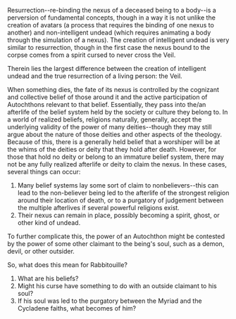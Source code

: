 Resurrection--re-binding the nexus of a deceased being to a body--is a perversion of fundamental concepts, though in a way it is not unlike the creation of avatars (a process that requires the binding of one nexus to another) and non-intelligent undead (which requires animating a body through the simulation of a nexus). The creation of intelligent undead is very similar to resurrection, though in the first case the nexus bound to the corpse comes from a spirit cursed to never cross the Veil. 

Therein lies the largest difference between the creation of intelligent undead and the true resurrection of a living person: the Veil.

When something dies, the fate of its nexus is controlled by the cognizant and collective belief of those around it and the active participation of Autochthons relevant to that belief. Essentially, they pass into the/an afterlife of the belief system held by the society or culture they belong to. In a world of realized beliefs, religions naturally, generally, accept the underlying validity of the power of many deities--though they may still argue about the nature of those deities and other aspects of the theology. Because of this, there is a generally held belief that a worshiper will be at the whims of the deities or deity that they hold after death. However, for those that hold no deity or belong to an immature belief system, there may not be any fully realized afterlife or deity to claim the nexus. In these cases, several things can occur:
1. Many belief systems lay some sort of claim to nonbelievers--this can lead to the non-believer being led to the afterlife of the strongest religion around their location of death, or to a purgatory of judgement between the multiple afterlives if several powerful religions exist.
2. Their nexus can remain in place, possibly becoming a spirit, ghost, or other kind of undead.

To further complicate this, the power of an Autochthon might be contested by the power of some other claimant to the being's soul, such as a demon, devil, or other outsider.

So, what does this mean for Rabbitouille?
1. What are his beliefs?
2. Might his curse have something to do with an outside claimant to his soul?
3. If his soul was led to the purgatory between the Myriad and the Cycladene faiths, what becomes of him?

